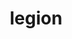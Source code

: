 ---
title: "legion"
layout: cache
categories: [package, develop-2023-05-14]
meta: {"versions": ["23.03.0"], "compilers": ["gcc@=11.1.0", "oneapi@=2023.0.0"], "oss": ["ubuntu20.04"], "platforms": ["linux"], "targets": ["ppc64le", "x86_64", "x86_64_v3"], "stacks": ["e4s", "e4s-oneapi", "e4s-power", "root"], "num_specs": 3, "num_specs_by_stack": {"root": 3, "e4s": 1, "e4s-oneapi": 1, "e4s-power": 1}}
spec_details: [{"hash": "4gswpedn5brq2aj5oedhaseuk2pqgnv4", "compiler": "gcc@=11.1.0", "versions": ["23.03.0"], "os": "ubuntu20.04", "platform": "linux", "target": "x86_64_v3", "variants": ["~bindings", "~bounds_checks", "build_system=cmake", "build_type=Release", "conduit=none", "~cuda", "cuda_arch=80", "~cuda_hijack", "~cuda_unsupported_compiler", "cxxstd=11", "~enable_tls", "~fortran", "~gasnet_debug", "gasnet_root=none", "generator=make", "~hdf5", "~hwloc", "~ipo", "~kokkos", "+libdl", "max_dims=3", "max_fields=512", "network=none", "~openmp", "output_level=warning", "~papi", "~privilege_checks", "~python", "~redop_complex", "~rocm", "~shared", "~spy", "+zlib"], "stacks": ["root", "e4s"], "size": "-", "tarball": "https://binaries.spack.io/develop-2023-05-14/build_cache/linux-ubuntu20.04-x86_64_v3/gcc-11.1.0/legion-23.03.0/linux-ubuntu20.04-x86_64_v3-gcc-11.1.0-legion-23.03.0-4gswpedn5brq2aj5oedhaseuk2pqgnv4.spack"}, {"hash": "2my5kndjfyra3e5bcw7vlkathtsqqhqv", "compiler": "oneapi@=2023.0.0", "versions": ["23.03.0"], "os": "ubuntu20.04", "platform": "linux", "target": "x86_64", "variants": ["~bindings", "~bounds_checks", "build_system=cmake", "build_type=Release", "conduit=none", "~cuda", "cuda_arch=70", "~cuda_hijack", "~cuda_unsupported_compiler", "cxxstd=11", "~enable_tls", "~fortran", "~gasnet_debug", "gasnet_root=none", "generator=make", "~hdf5", "~hwloc", "~ipo", "~kokkos", "+libdl", "max_dims=3", "max_fields=512", "network=none", "~openmp", "output_level=warning", "~papi", "~privilege_checks", "~python", "~redop_complex", "~rocm", "~shared", "~spy", "+zlib"], "stacks": ["root", "e4s-oneapi"], "size": "-", "tarball": "https://binaries.spack.io/develop-2023-05-14/build_cache/linux-ubuntu20.04-x86_64/oneapi-2023.0.0/legion-23.03.0/linux-ubuntu20.04-x86_64-oneapi-2023.0.0-legion-23.03.0-2my5kndjfyra3e5bcw7vlkathtsqqhqv.spack"}, {"hash": "7wmpqvylzeau4vxnogproilojv6dhbvp", "compiler": "gcc@=11.1.0", "versions": ["23.03.0"], "os": "ubuntu20.04", "platform": "linux", "target": "ppc64le", "variants": ["~bindings", "~bounds_checks", "build_system=cmake", "build_type=Release", "conduit=none", "~cuda", "cuda_arch=70", "~cuda_hijack", "~cuda_unsupported_compiler", "cxxstd=11", "~enable_tls", "~fortran", "~gasnet_debug", "gasnet_root=none", "generator=make", "~hdf5", "~hwloc", "~ipo", "~kokkos", "+libdl", "max_dims=3", "max_fields=512", "network=none", "~openmp", "output_level=warning", "~papi", "~privilege_checks", "~python", "~redop_complex", "~rocm", "~shared", "~spy", "+zlib"], "stacks": ["e4s-power", "root"], "size": "-", "tarball": "https://binaries.spack.io/develop-2023-05-14/build_cache/linux-ubuntu20.04-ppc64le/gcc-11.1.0/legion-23.03.0/linux-ubuntu20.04-ppc64le-gcc-11.1.0-legion-23.03.0-7wmpqvylzeau4vxnogproilojv6dhbvp.spack"}]
---